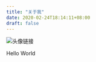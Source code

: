 ```yaml
---
title: "关于我"
date: 2020-02-24T18:14:11+08:00
draft: false
---
```

![头像链接](https://d33wubrfki0l68.cloudfront.net/c38c7334cc3f23585738e40334284fddcaf03d5e/2e17c/images/hugo-logo-wide.svg)  

Hello World